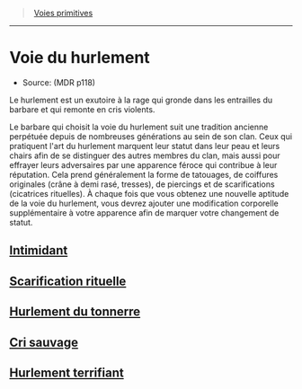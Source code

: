 ﻿>  [Voies primitives](hd_barbarian_voies_primitives.md)

---


# Voie du hurlement

- Source: (MDR p118)

Le hurlement est un exutoire à la rage qui gronde dans les entrailles du barbare et qui remonte en cris violents.

Le barbare qui choisit la voie du hurlement suit une tradition ancienne perpétuée depuis de nombreuses générations au sein de son clan. Ceux qui pratiquent l'art du hurlement marquent leur statut dans leur peau et leurs chairs afin de se distinguer des autres membres du clan, mais aussi pour effrayer leurs adversaires par une apparence féroce qui contribue à leur réputation. Cela prend généralement la forme de tatouages, de coiffures originales (crâne à demi rasé, tresses), de piercings et de scarifications (cicatrices rituelles). À chaque fois que vous obtenez une nouvelle aptitude de la voie du hurlement, vous devrez ajouter une modification corporelle supplémentaire à votre apparence afin de marquer votre changement de statut.



## [Intimidant](hd_barbarian_howling_intimidant.md)



## [Scarification rituelle](hd_barbarian_howling_scarification_rituelle.md)



## [Hurlement du tonnerre](hd_barbarian_howling_hurlement_du_tonnerre.md)



## [Cri sauvage](hd_barbarian_howling_cri_sauvage.md)



## [Hurlement terrifiant](hd_barbarian_howling_hurlement_terrifiant.md)

